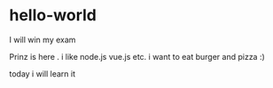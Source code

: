 # hello-world
I will win my exam 


Prinz is here . i like node.js vue.js etc.
i want to eat burger and pizza :)

today i will learn it 
